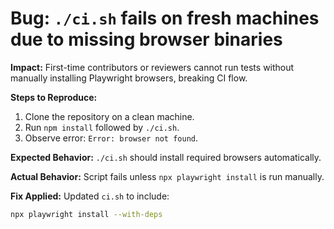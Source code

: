 # Bug: `./ci.sh` fails on fresh machines due to missing browser binaries

**Impact:** First-time contributors or reviewers cannot run tests without manually installing Playwright browsers, breaking CI flow.

**Steps to Reproduce:**
1. Clone the repository on a clean machine.
2. Run `npm install` followed by `./ci.sh`.
3. Observe error: `Error: browser not found`.

**Expected Behavior:** `./ci.sh` should install required browsers automatically.

**Actual Behavior:** Script fails unless `npx playwright install` is run manually.

**Fix Applied:** Updated `ci.sh` to include:
```bash
npx playwright install --with-deps